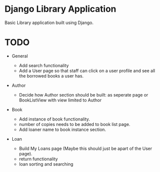 # Django Library Application
Basic Library application built using Django.

# TODO
- General
    - Add search functionality
    - Add a User page so that staff can click on a user profile and see all the borrowed books a user has.

- Author
    - Decide how Author section should be built: as seperate page or BookListView with view limited to Author

- Book
    - Add instance of book functionality.
    - number of copies needs to be added to book list page.
    - Add loaner name to book instance section.

- Loan
    - Build My Loans page (Maybe this should just be apart of the User page).
    - return functionality 
    - loan sorting and searching

